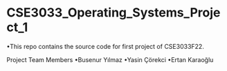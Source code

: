 # CSE3033_Operating_Systems_Project_1
•This repo contains the source code for first project of CSE3033F22.

Project Team Members 
•Busenur Yılmaz 
•Yasin Çörekci
•Ertan Karaoğlu 

